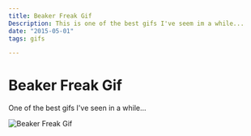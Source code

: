 ```yaml
---
title: Beaker Freak Gif
Description: This is one of the best gifs I've seem im a while...
date: "2015-05-01"
tags: gifs

---
```


# Beaker Freak Gif

One of the best gifs I've seen in a while...

<img src = "/images/beaker-freak.gif" alt = "Beaker Freak Gif" />

